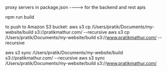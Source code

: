 proxy servers in package.json ----> for the backend and rest apis

npm run build

to push to Amazon S3 bucket:
aws s3 cp /Users/pratik/Documents/my-website/build s3://pratikmathur.com/ --recursive
aws s3 cp /Users/pratik/Documents/my-website/build s3://www.pratikmathur.com/ --recursive

aws s3 sync /Users/pratik/Documents/my-website/build s3://pratikmathur.com/ --recursive
aws s3 sync /Users/pratik/Documents/my-website/build s3://www.pratikmathur.com/